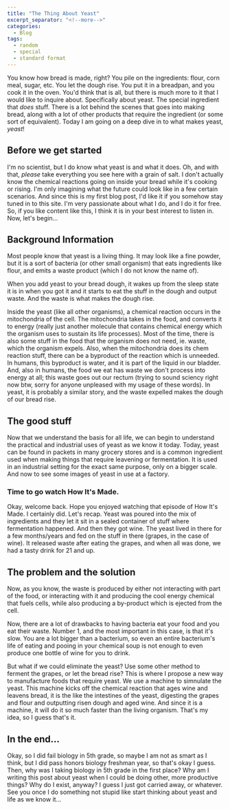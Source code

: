```yaml
---
title: "The Thing About Yeast"
excerpt_separator: "<!--more-->"
categories:
  - Blog
tags:
  - random
  - special
  - standard format
---
```


You know how bread is made, right? You pile on the ingredients: flour, corn meal, sugar, etc. You let the dough rise. You put it in a breadpan, and you cook it in the oven. You'd think that is all, but there is much more to it that I would like to inquire about. Specifically about yeast. The special ingredient that *does* stuff.<!--more--> There is a lot behind the scenes that goes into making bread, along with a lot of other products that require the ingredient (or some sort of equivalent). Today I am going on a deep dive in to what makes yeast, *yeast*!

## Before we get started

I'm no scientist, but I do know what yeast is and what it does. Oh, and with that, *please* take everything you see here with a grain of salt. I don't actually know the chemical reactions going on inside your bread while it's cooking or rising. I'm only imagining what the future could look like in a few certain scenarios. And since this is my first blog post, I'd like it if you somehow stay tuned in to this site. I'm very passionate about what I do, and I do it for free. So, if you like content like this, I think it is in your best interest to listen in. Now, let's begin...

## Background Information

Most people know that yeast is a living thing. It may look like a fine powder, but it is a sort of bacteria (or other small organism) that eats ingredients like flour, and emits a waste product (which I do not know the name of).

When you add yeast to your bread dough, it wakes up from the sleep state it is in when you got it and it starts to eat the stuff in the dough and output waste. And the waste is what makes the dough rise.

Inside the yeast (like all other organisms), a chemical reaction occurs in the mitochondria of the cell. The mitochondria takes in the food, and converts it to energy (really just another molecule that contains chemical energy which the organism uses to sustain its life processes). Most of the time, there is also some stuff in the food that the organism does not need, ie. waste, which the organism expels. Also, when the mitochondria does its chem reaction stuff, there can be a byproduct of the reaction which is unneeded. In humans, this byproduct is water, and it is part of the liquid in our bladder. And, also in humans, the food we eat has waste we don't process into energy at all; this waste goes out our rectum (trying to sound sciency right now btw, sorry for anyone unpleased with my usage of these words). In yeast, it is probably a similar story, and the waste expelled makes the dough of our bread rise.

## The good stuff

Now that we understand the basis for all life, we can begin to understand the practical and industrial uses of yeast as we know it today. Today, yeast can be found in packets in many grocery stores and is a common ingredient used when making things that require leavening or fermentation. It is used in an industrial setting for the exact same purpose, only on a bigger scale. And now to see some images of yeast in use at a factory.





### Time to go watch How It's Made.





Okay, welcome back. Hope you enjoyed watching that episode of How It's Made. I certainly did. Let's recap. Yeast was poured into the mix of ingredients and they let it sit in a sealed container of stuff where fermentation happened. And then they got wine. The yeast lived in there for a few months/years and fed on the stuff in there (grapes, in the case of wine). It released waste after eating the grapes, and when all was done, we had a tasty drink for 21 and up.

## The problem and the solution

Now, as you know, the waste is produced by either not interacting with part of the food, or interacting with it and producing the cool energy chemical that fuels cells, while also producing a by-product which is ejected from the cell.

Now, there are a lot of drawbacks to having bacteria eat your food and you eat their waste. Number 1, and the most important in this case, is that it's slow. You are a lot bigger than a bacterium, so even an entire bacterium's life of eating and pooing in your chemical soup is not enough to even produce one bottle of wine for you to drink.

But what if we could eliminate the yeast? Use some other method to ferment the grapes, or let the bread rise? This is where I propose a new way to manufacture foods that require yeast. We use a machine to simnulate the yeast. This machine kicks off the chemical reaction that ages wine and leavens bread, it is the like the intestines of the yeast, digesting the grapes and flour and outputting risen dough and aged wine. And since it is a machine, it will do it so much faster than the living organism. That's my idea, so I guess that's it.

## In the end...

Okay, so I did fail biology in 5th grade, so maybe I am not as smart as I think, but I did pass honors biology freshman year, so that's okay I guess. Then, why was I taking biology in 5th grade in the first place? Why am I writing this post about yeast when I could be doing other, more productive things? Why do I exist, anyway? I guess I just got carried away, or whatever. See you once I do something not stupid like start thinking about yeast and life as we know it...